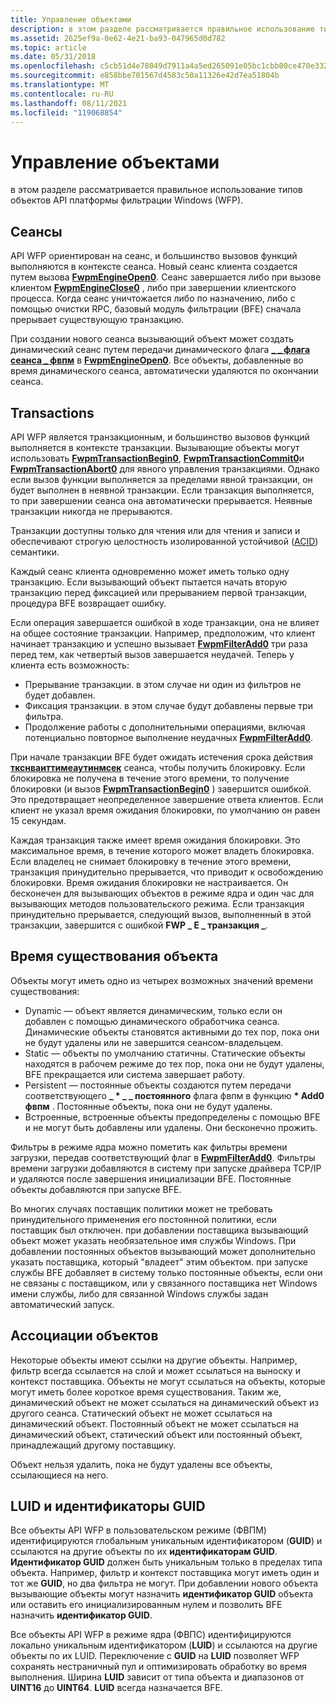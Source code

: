 ```yaml
---
title: Управление объектами
description: в этом разделе рассматривается правильное использование типов объектов API платформы фильтрации Windows (WFP).
ms.assetid: 2625ef9a-0e62-4e21-ba93-047965d0d782
ms.topic: article
ms.date: 05/31/2018
ms.openlocfilehash: c5cb51d4e78049d7911a4a5ed265091e05bc1cbb00ce470e332d59dd23c6026d
ms.sourcegitcommit: e858bbe701567d4583c50a11326e42d7ea51804b
ms.translationtype: MT
ms.contentlocale: ru-RU
ms.lasthandoff: 08/11/2021
ms.locfileid: "119068854"
---
```

# <a name="object-management"></a>Управление объектами

в этом разделе рассматривается правильное использование типов объектов API платформы фильтрации Windows (WFP).

## <a name="sessions"></a>Сеансы

API WFP ориентирован на сеанс, и большинство вызовов функций выполняются в контексте сеанса. Новый сеанс клиента создается путем вызова [**FwpmEngineOpen0**](/windows/desktop/api/Fwpmu/nf-fwpmu-fwpmengineopen0). Сеанс завершается либо при вызове клиентом [**FwpmEngineClose0**](/windows/desktop/api/Fwpmu/nf-fwpmu-fwpmengineclose0) , либо при завершении клиентского процесса. Когда сеанс уничтожается либо по назначению, либо с помощью очистки RPC, базовый модуль фильтрации (BFE) сначала прерывает существующую транзакцию.

При создании нового сеанса вызывающий объект может создать динамический сеанс путем передачи динамического флага [**\_ \_ флага сеанса \_ фвпм**](/windows/desktop/api/Fwpmtypes/ns-fwpmtypes-fwpm_session0) в [**FwpmEngineOpen0**](/windows/desktop/api/Fwpmu/nf-fwpmu-fwpmengineopen0). Все объекты, добавленные во время динамического сеанса, автоматически удаляются по окончании сеанса.

## <a name="transactions"></a>Transactions

API WFP является транзакционным, и большинство вызовов функций выполняется в контексте транзакции. Вызывающие объекты могут использовать [**FwpmTransactionBegin0**](/windows/desktop/api/Fwpmu/nf-fwpmu-fwpmtransactionbegin0), [**FwpmTransactionCommit0**](/windows/desktop/api/Fwpmu/nf-fwpmu-fwpmtransactioncommit0)и [**FwpmTransactionAbort0**](/windows/desktop/api/Fwpmu/nf-fwpmu-fwpmtransactionabort0) для явного управления транзакциями. Однако если вызов функции выполняется за пределами явной транзакции, он будет выполнен в неявной транзакции. Если транзакция выполняется, то при завершении сеанса она автоматически прерывается. Неявные транзакции никогда не прерываются.

Транзакции доступны только для чтения или для чтения и записи и обеспечивают строгую целостность изолированной устойчивой ([ACID](../cossdk/acid-properties.md)) семантики.

Каждый сеанс клиента одновременно может иметь только одну транзакцию. Если вызывающий объект пытается начать вторую транзакцию перед фиксацией или прерыванием первой транзакции, процедура BFE возвращает ошибку.

Если операция завершается ошибкой в ходе транзакции, она не влияет на общее состояние транзакции. Например, предположим, что клиент начинает транзакцию и успешно вызывает [**FwpmFilterAdd0**](/windows/desktop/api/Fwpmu/nf-fwpmu-fwpmfilteradd0) три раза перед тем, как четвертый вызов завершается неудачей. Теперь у клиента есть возможность:

-   Прерывание транзакции. в этом случае ни один из фильтров не будет добавлен.
-   Фиксация транзакции. в этом случае будут добавлены первые три фильтра.
-   Продолжение работы с дополнительными операциями, включая потенциально повторное выполнение неудачных [**FwpmFilterAdd0**](/windows/desktop/api/Fwpmu/nf-fwpmu-fwpmfilteradd0).

При начале транзакции BFE будет ожидать истечения срока действия [**ткснваиттимеаутинмсек**](/windows/desktop/api/Fwpmtypes/ns-fwpmtypes-fwpm_session0) сеанса, чтобы получить блокировку. Если блокировка не получена в течение этого времени, то получение блокировки (и вызов [**FwpmTransactionBegin0**](/windows/desktop/api/Fwpmu/nf-fwpmu-fwpmtransactionbegin0) ) завершится ошибкой. Это предотвращает неопределенное завершение ответа клиентов. Если клиент не указал время ожидания блокировки, по умолчанию он равен 15 секундам.

Каждая транзакция также имеет время ожидания блокировки. Это максимальное время, в течение которого может владеть блокировка. Если владелец не снимает блокировку в течение этого времени, транзакция принудительно прерывается, что приводит к освобождению блокировки. Время ожидания блокировки не настраивается. Он бесконечен для вызывающих объектов в режиме ядра и один час для вызывающих методов пользовательского режима. Если транзакция принудительно прерывается, следующий вызов, выполненный в этой транзакции, завершится с ошибкой **FWP \_ E \_ транзакция \_**.

## <a name="object-lifetimes"></a>Время существования объекта

Объекты могут иметь одно из четырех возможных значений времени существования:

-   Dynamic — объект является динамическим, только если он добавлен с помощью динамического обработчика сеанса. Динамические объекты становятся активными до тех пор, пока они не будут удалены или не завершится сеансом-владельцем.
-   Static — объекты по умолчанию статичны. Статические объекты находятся в рабочем режиме до тех пор, пока они не будут удалены, BFE прекращается или система завершает работу.
-   Persistent — постоянные объекты создаются путем передачи соответствующего **\_ \* \_ \_ постоянного** флага фвпм в функцию **\* Add0 фвпм** . Постоянные объекты, пока они не будут удалены.
-   Встроенные, встроенные объекты предопределены с помощью BFE и не могут быть добавлены или удалены. Они бесконечно прожить.

Фильтры в режиме ядра можно пометить как фильтры времени загрузки, передав соответствующий флаг в [**FwpmFilterAdd0**](/windows/desktop/api/Fwpmu/nf-fwpmu-fwpmfilteradd0). Фильтры времени загрузки добавляются в систему при запуске драйвера TCP/IP и удаляются после завершения инициализации BFE. Постоянные объекты добавляются при запуске BFE.

Во многих случаях поставщик политики может не требовать принудительного применения его постоянной политики, если поставщик был отключен. при добавлении поставщика вызывающий объект может указать необязательное имя службы Windows. При добавлении постоянных объектов вызывающий может дополнительно указать поставщика, который "владеет" этим объектом. при запуске службы BFE добавляет в систему только постоянные объекты, если они не связаны с поставщиком, или у связанного поставщика нет Windows имени службы, либо для связанной Windows службы задан автоматический запуск.

## <a name="object-associations"></a>Ассоциации объектов

Некоторые объекты имеют ссылки на другие объекты. Например, фильтр всегда ссылается на слой и может ссылаться на выноску и контекст поставщика. Объекты не могут ссылаться на объекты, которые могут иметь более короткое время существования. Таким же, динамический объект не может ссылаться на динамический объект из другого сеанса. Статический объект не может ссылаться на динамический объект. Постоянный объект не может ссылаться на динамический объект, статический объект или постоянный объект, принадлежащий другому поставщику.

Объект нельзя удалить, пока не будут удалены все объекты, ссылающиеся на него.

## <a name="luids-and-guids"></a>LUID и идентификаторы GUID

Все объекты API WFP в пользовательском режиме (ФВПМ) идентифицируются глобальным уникальным идентификатором (**GUID**) и ссылаются на другие объекты по их **идентификаторам GUID**. **Идентификатор GUID** должен быть уникальным только в пределах типа объекта. Например, фильтр и контекст поставщика могут иметь один и тот же **GUID**, но два фильтра не могут. При добавлении нового объекта вызывающие объекты могут назначить **идентификатор GUID** объекта или оставить его инициализированным нулем и позволить BFE назначить **идентификатор GUID**.

Все объекты API WFP в режиме ядра (ФВПС) идентифицируются локально уникальным идентификатором (**LUID**) и ссылаются на другие объекты по их LUID. Переключение с **GUID** на **LUID** позволяет WFP сохранять нестраничный пул и оптимизировать обработку во время выполнения. Ширина **LUID** зависит от типа объекта и диапазонов от **UINT16** до **UINT64**. **LUID** всегда назначается BFE.

 

 